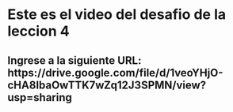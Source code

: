 <h1>Este es el video del desafio de la leccion 4</h1>

<h2> Ingrese a la siguiente URL: https://drive.google.com/file/d/1veoYHjO-cHA8IbaOwTTK7wZq12J3SPMN/view?usp=sharing </h2>



